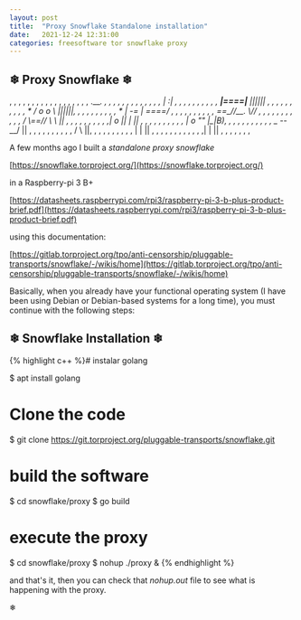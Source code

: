 ```yaml
---
layout: post
title:  "Proxy Snowflake Standalone installation"
date:   2021-12-24 12:31:00
categories: freesoftware tor snowflake proxy
---
```

## ❄ Proxy Snowflake ❄

, ,    ,      ,    ,     ,     ,   ,      ,     ,     ,      ,      ,
,       ,     ,    ,       ,   .____. ,   ,     ,      ,       ,      ,
 ,    ,   ,    ,     ,   ,   , |   :|         ,   , ,   ,   ,       ,
   ,        ,    ,     ,     __|====|__ ||||||  ,        ,      ,      ,
 ,   ,    ,   ,     ,    , *  / o  o \  ||||||,   ,  ,        ,    ,
,   ,   ,         ,   ,     * | -=   |  \====/ ,       ,   ,    ,     ,
   ,  ,    ,   ,           ,  ==\__//__. \\//    ,  ,        ,    ,
,   ,  ,    ,    ,    ,  ,   / \\==// \ \ ||  ,   ,      ,          ,
 ,  ,    ,    ,     ,      ,|    o ||  | \||   ,      ,     ,   ,     ,
,      ,    ,    ,      ,   |    o ""  |\_|B),    ,  ,    ,       ,
  ,  ,    ,   ,     ,      , \__  --__/   ||  ,        ,      ,     ,
,  ,   ,       ,     ,   ,  /          \  ||,   ,   ,      ,    ,    ,
 ,      ,   ,     ,        |            | ||      ,  ,   ,    ,   ,
,    ,    ,   ,  ,    ,   ,|            | || ,  ,  ,   ,   ,     ,  ,



A few months ago I built a *standalone proxy snowflake*

[https://snowflake.torproject.org/](https://snowflake.torproject.org/)

in a Raspberry-pi 3 B+ 

[https://datasheets.raspberrypi.com/rpi3/raspberry-pi-3-b-plus-product-brief.pdf](https://datasheets.raspberrypi.com/rpi3/raspberry-pi-3-b-plus-product-brief.pdf)

using this documentation:

[https://gitlab.torproject.org/tpo/anti-censorship/pluggable-transports/snowflake/-/wikis/home](https://gitlab.torproject.org/tpo/anti-censorship/pluggable-transports/snowflake/-/wikis/home)

Basically, when you already have your functional operating system (I have been using Debian or Debian-based systems for a long time), you must continue with the following steps:

## ❄ Snowflake Installation ❄
 
{% highlight c++ %}# instalar golang
 
 $ apt install golang
 
 # Clone the code
 
 $ git clone https://git.torproject.org/pluggable-transports/snowflake.git
 
 # build the software
 
 $ cd snowflake/proxy
 $ go build 
 
 # execute the proxy
 
 $ cd snowflake/proxy
 $ nohup ./proxy & {% endhighlight %}
   
and that's it, then you can check that *nohup.out* file to see what is happening with the proxy.
 
❄
